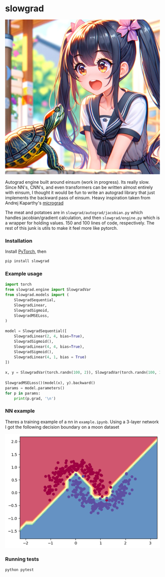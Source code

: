 # slowgrad

![](its_really_slow.png)

Autograd engine built around einsum (work in progress). Its really slow. Since NN's, CNN's, and even transformers can be written almost entirely with einsum, I thought it would be fun to write an autograd library that just implements the backward pass of einsum. Heavy inspiration taken from Andrej Kaparthy's [micrograd](https://github.com/karpathy/micrograd/tree/master)

The meat and potatoes are in `slowgrad/autograd/jacobian.py` which handles jacobian/gradient calculation, and then `slowgrad/engine.py` which is a wrapper for holding values. 150 and 100 lines of code, respectively. The rest of this junk is utils to make it feel more like pytorch.

### Installation 
Install [PyTorch](https://pytorch.org/get-started/locally/), then

```bash
pip install slowgrad
```

### Example usage

```python
import torch
from slowgrad.engine import SlowgradVar
from slowgrad.models import (
    SlowgradSequential,
    SlowgradLinear,
    SlowgradSigmoid,
    SlowgradMSELoss,
)

model = SlowgradSequential([
    SlowgradLinear(2, 4, bias=True),
    SlowgradSigmoid(),
    SlowgradLinear(4, 4, bias=True),
    SlowgradSigmoid(),
    SlowgradLinear(4, 1, bias = True)
])

x, y = SlowgradVar(torch.randn(100, 2)), SlowgradVar(torch.randn(100, 1))

SlowgradMSELoss()(model(x), y).backward()
params = model.parameters()
for p in params:
    print(p.grad, '\n')

```
### NN example

Theres a training example of a nn in `example.ipynb`. Using a 3-layer network I got the following decision boundary on a moon dataset

![](moon_boundary.png)

### Running tests

```bash
python pytest
```
